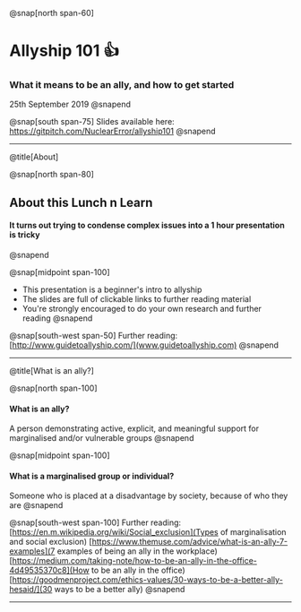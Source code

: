 @snap[north span-60]
# Allyship 101 👍
### What it means to be an ally, and how to get started
25th September 2019
@snapend

@snap[south span-75]
Slides available here:
https://gitpitch.com/NuclearError/allyship101
@snapend

---

@title[About]

@snap[north span-80]
## About this Lunch n Learn
#### It turns out trying to condense complex issues into a 1 hour presentation is tricky
@snapend

@snap[midpoint span-100]
* This presentation is a beginner's intro to allyship
* The slides are full of clickable links to further reading material
* You're strongly encouraged to do your own research and further reading
@snapend

@snap[south-west span-50]
Further reading:
[http://www.guidetoallyship.com/](www.guidetoallyship.com)
@snapend

---

@title[What is an ally?]

@snap[north span-100]
#### What is an ally?  
A person demonstrating active, explicit, and meaningful support for marginalised and/or vulnerable groups
@snapend

@snap[midpoint span-100]
#### What is a marginalised group or individual?   
Someone who is placed at a disadvantage by society, because of who they are
@snapend

@snap[south-west span-100]
Further reading:
[https://en.m.wikipedia.org/wiki/Social_exclusion](Types of marginalisation and social exclusion)
[https://www.themuse.com/advice/what-is-an-ally-7-examples](7 examples of being an ally in the workplace)
[https://medium.com/taking-note/how-to-be-an-ally-in-the-office-4d49535370c8](How to be an ally in the office)
[https://goodmenproject.com/ethics-values/30-ways-to-be-a-better-ally-hesaid/](30 ways to be a better ally)
@snapend

---